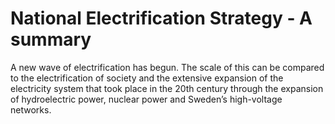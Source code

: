 # National Electrification Strategy - A summary

A new wave of electrification has begun. The scale of this can be compared to the electrification of society and the extensive expansion of the electricity system that took place in the 20th century through the expansion of hydroelectric power, nuclear power and Sweden’s high-voltage networks.
